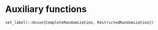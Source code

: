 # Auxiliary functions

```@docs
set_label(::Union{CompleteRandomization, RestrictedRandomization})
```